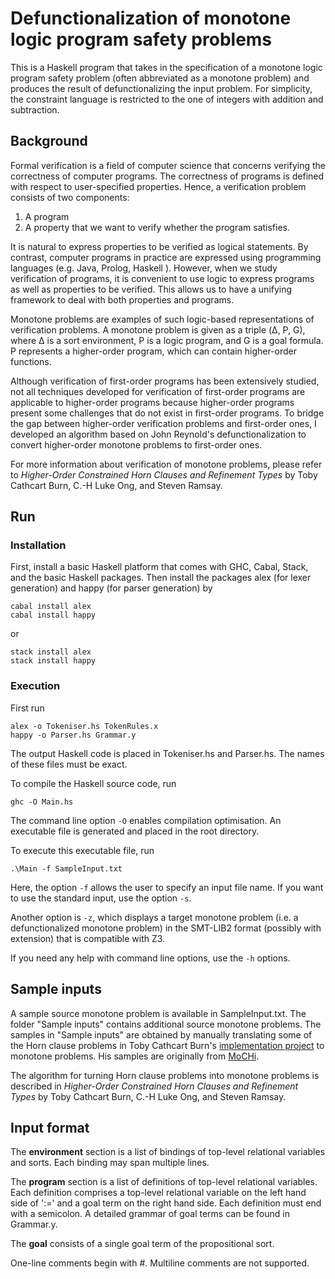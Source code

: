 # Defunctionalization of monotone logic program safety problems

This is a Haskell program that takes in the specification of a monotone logic program safety problem (often abbreviated as a monotone problem) and produces the result of defunctionalizing the input problem. For simplicity, the constraint language is restricted to the one of integers with addition and subtraction. 

## Background

Formal verification is a field of computer science that concerns verifying the correctness of computer programs. The correctness of programs is defined with respect to user-specified properties. Hence, a verification problem consists of two components:
1. A program
2. A property that we want to verify whether the program satisfies.

It is natural to express properties to be verified as logical statements. By contrast, computer programs in practice are expressed using programming languages (e.g. Java, Prolog, Haskell ). However, when we study verification of programs, it is convenient to use logic to express programs as well as properties to be verified. This allows us to have a unifying framework to deal with both properties and programs. 

Monotone problems are examples of such logic-based representations of verification problems. A monotone problem is given as a triple (&#916;, P, G), where &#916; is a sort environment, P is a logic program, and G is a goal formula. P represents a higher-order program, which can contain higher-order functions. 

Although verification of first-order programs has been extensively studied, not all techniques developed for verification of first-order programs are applicable to higher-order programs because higher-order programs present some challenges that do not exist in first-order programs. To bridge the gap between higher-order verification problems and first-order ones, I developed an algorithm based on John Reynold's defunctionalization to convert higher-order monotone problems to first-order ones.

For more information about verification of monotone problems, please refer to *Higher-Order Constrained Horn Clauses and Refinement Types* by Toby Cathcart Burn, C.-H Luke Ong, and Steven Ramsay. 

## Run

### Installation
First, install a basic Haskell platform that comes with GHC, Cabal, Stack, and the basic Haskell packages. Then install the packages alex (for lexer generation) and happy (for parser generation) by

    cabal install alex
    cabal install happy

or

    stack install alex
    stack install happy

### Execution
First run 

    alex -o Tokeniser.hs TokenRules.x
    happy -o Parser.hs Grammar.y

The output Haskell code is placed in Tokeniser.hs and Parser.hs. The names of these files must be exact. 

To compile the Haskell source code, run

    ghc -O Main.hs

The command line option `-O` enables compilation optimisation. An executable file is generated and placed in the root directory. 

To execute this executable file, run

    .\Main -f SampleInput.txt

Here, the option `-f` allows the user to specify an input file name. If you want to use the standard input, use the option `-s`.

Another option is `-z`, which displays a target monotone problem (i.e. a defunctionalized monotone problem) in the SMT-LIB2 format (possibly with extension) that is compatible with Z3. 

If you need any help with command line options, use the `-h` options. 

## Sample inputs

A sample source monotone problem is available in SampleInput.txt. The folder "Sample inputs"
contains additional source monotone problems. The samples in "Sample inputs" are obtained by manually
translating some of the Horn clause problems in Toby Cathcart Burn's 
[implementation project](https://github.com/penteract/HigherOrderHornRefinement) to monotone problems.
His samples are originally from [MoCHi](http://www-kb.is.s.u-tokyo.ac.jp/~ryosuke/mochi/). 

The algorithm for turning Horn clause problems into monotone problems is 
described in *Higher-Order Constrained Horn Clauses and Refinement Types* by Toby Cathcart Burn, C.-H Luke Ong, and Steven Ramsay.

## Input format

The **environment** section is a list of bindings of top-level relational variables and sorts. Each binding may span multiple lines. 

The **program** section is a list of definitions of top-level relational variables. Each definition comprises a top-level relational variable on the left hand side of ':=' and a goal term on the right hand side. Each definition must end with a semicolon. A detailed grammar of goal terms can be found in Grammar.y.

The **goal** consists of a single goal term of the propositional sort. 

One-line comments begin with #. Multiline comments are not supported. 
